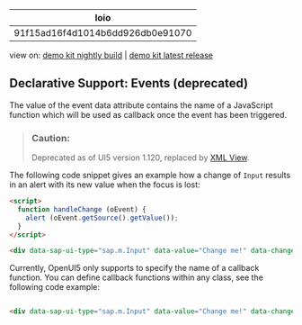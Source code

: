 <!-- loio91f15ad16f4d1014b6dd926db0e91070 -->

| loio |
| -----|
| 91f15ad16f4d1014b6dd926db0e91070 |

<div id="loio">

view on: [demo kit nightly build](https://sdk.openui5.org/nightly/#/topic/91f15ad16f4d1014b6dd926db0e91070) | [demo kit latest release](https://sdk.openui5.org/topic/91f15ad16f4d1014b6dd926db0e91070)</div>

## Declarative Support: Events \(deprecated\)

The value of the event data attribute contains the name of a JavaScript function which will be used as callback once the event has been triggered.

> ### Caution:  
> Deprecated as of UI5 version 1.120, replaced by [XML View](XML_View_91f2928.md).

The following code snippet gives an example how a change of `Input` results in an alert with its new value when the focus is lost:

```html
<script>
  function handleChange (oEvent) {
    alert (oEvent.getSource().getValue());
  }
</script>

<div data-sap-ui-type="sap.m.Input" data-value="Change me!" data-change="handleChange"></div>
```

Currently, OpenUI5 only supports to specify the name of a callback function. You can define callback functions within any class, see the following code example:

```html

<div data-sap-ui-type="sap.m.Input" data-value="Change me!" data-change= "my.company.MyClass.handleChange"></div>
```

